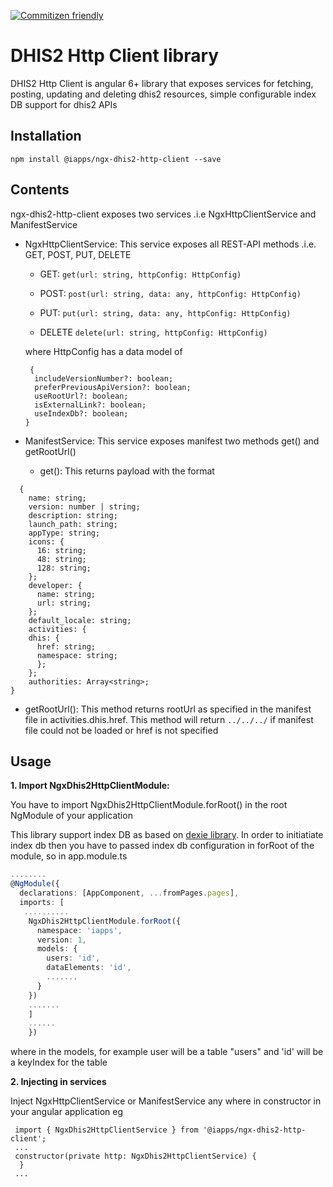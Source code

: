 [![Commitizen friendly](https://img.shields.io/badge/commitizen-friendly-brightgreen.svg)](http://commitizen.github.io/cz-cli/)

# DHIS2 Http Client library

DHIS2 Http Client is angular 6+ library that exposes services for fetching, posting, updating and deleting dhis2 resources, simple configurable index DB support for dhis2 APIs

## Installation

`npm install @iapps/ngx-dhis2-http-client --save`

## Contents

ngx-dhis2-http-client exposes two services .i.e NgxHttpClientService and ManifestService

- NgxHttpClientService: This service exposes all REST-API methods .i.e. GET, POST, PUT, DELETE

  - GET: `get(url: string, httpConfig: HttpConfig)`

  - POST: `post(url: string, data: any, httpConfig: HttpConfig)`

  - PUT: `put(url: string, data: any, httpConfig: HttpConfig)`

  - DELETE `delete(url: string, httpConfig: HttpConfig)`

  where HttpConfig has a data model of

  ```
   {
    includeVersionNumber?: boolean;
    preferPreviousApiVersion?: boolean;
    useRootUrl?: boolean;
    isExternalLink?: boolean;
    useIndexDb?: boolean;
  }
  ```

- ManifestService: This service exposes manifest two methods get() and getRootUrl()
  - get(): This returns payload with the format

```
  {
    name: string;
    version: number | string;
    description: string;
    launch_path: string;
    appType: string;
    icons: {
      16: string;
      48: string;
      128: string;
    };
    developer: {
      name: string;
      url: string;
    };
    default_locale: string;
    activities: {
    dhis: {
      href: string;
      namespace: string;
      };
    };
    authorities: Array<string>;
}
```

- getRootUrl(): This method returns rootUrl as specified in the manifest file in activities.dhis.href. This method will return `../../../` if manifest file could not be loaded or href is not specified

## Usage

**1. Import NgxDhis2HttpClientModule:**

You have to import NgxDhis2HttpClientModule.forRoot() in the root NgModule of your application

This library support index DB as based on [dexie library](https://dexie.org/). In order to initiatiate index db then you have to passed index db configuration in forRoot of the module, so in app.module.ts

```ts
........
@NgModule({
  declarations: [AppComponent, ...fromPages.pages],
  imports: [
   ..........
    NgxDhis2HttpClientModule.forRoot({
      namespace: 'iapps',
      version: 1,
      models: {
        users: 'id',
        dataElements: 'id',
        .......
      }
    })
    .......
    ]
    ......
    })
```

where in the models, for example user will be a table "users" and 'id' will be a keyIndex for the table

**2. Injecting in services**

Inject NgxHttpClientService or ManifestService any where in constructor in your angular application eg

```
 import { NgxDhis2HttpClientService } from '@iapps/ngx-dhis2-http-client';
 ...
 constructor(private http: NgxDhis2HttpClientService) {
  }
 ...
```
